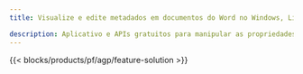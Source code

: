 ```yaml
---
title: Visualize e edite metadados em documentos do Word no Windows, Linux e macOS 

description: Aplicativo e APIs gratuitos para manipular as propriedades do documento DOC, DOCX, DOCM, DOTX, DOT, RTF e ODT
---
```


{{< blocks/products/pf/agp/feature-solution >}} 

